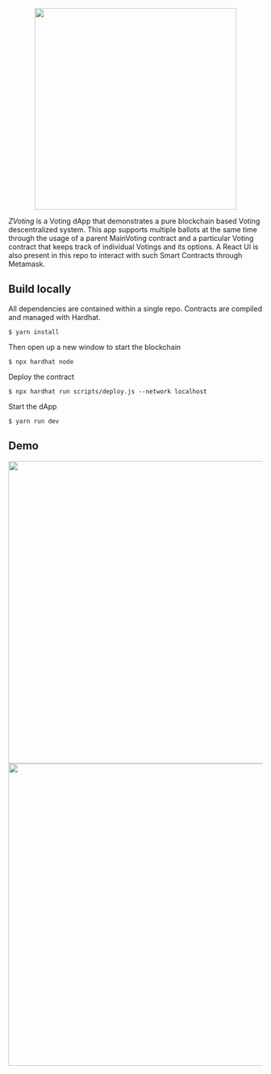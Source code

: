 <p align="center">
  <img src="https://zirconassets.s3.amazonaws.com/Screen+Shot+2022-07-04+at+15.16.04.png" width="400" style="text-align:center;" />
 </p>

<i>ZVoting</i> is a Voting dApp that demonstrates a pure blockchain based Voting descentralized system. This app supports multiple ballots at the same time through the usage of a parent MainVoting contract and a particular Voting contract that keeps track of individual Votings and its options. A React UI is also present in this repo to interact with such Smart Contracts through Metamask. 

## Build locally

All dependencies are contained within a single repo. Contracts are compiled and managed with Hardhat.

```shell
$ yarn install
```
Then open up a new window to start the blockchain

```shell
$ npx hardhat node
```
Deploy the contract
```shell
$ npx hardhat run scripts/deploy.js --network localhost
```

Start the dApp
```shell
$ yarn run dev
```

## Demo

<p align="center">
  <img src="https://zirconassets.s3.amazonaws.com/Jul-04-2022+16-10-46.gif" width="600" />
  <img src="https://zirconassets.s3.amazonaws.com/Jul-04-2022+16-13-25.gif" width="600" />
</p>

